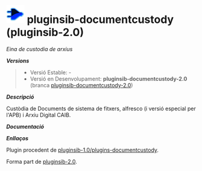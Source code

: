 # ![Logo](https://github.com/GovernIB/maven/raw/binaris/pluginsib/projectinfo_Attachments/icon.jpg) pluginsib-documentcustody  (pluginsib-2.0)
*Eina de custodia de arxius*

***Versions***

> - Versió Estable: -
> - Versió en Desenvolupament: __pluginsib-documentcustody-2.0__ (branca [pluginsib-documentcustody-2.0](../../tree/pluginsib-documentcustody-2.0))


***Descripció***

Custòdia de Documents de sistema de fitxers, alfresco (i versió especial per l'APB) i Arxiu Digital CAIB.

***Documentació***

***Enllaços***

Plugin procedent de [pluginsib-1.0/plugins-documentcustody](https://github.com/GovernIB/pluginsib/tree/pluginsib-1.0/plugins-documentcustody).  

Forma part de [pluginsib-2.0](https://github.com/GovernIB/pluginsib/tree/pluginsib-2.0).
